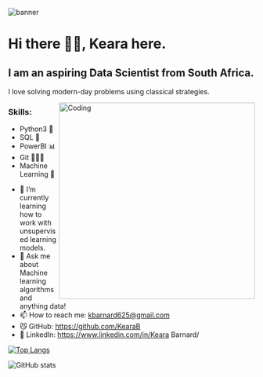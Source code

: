 

![banner](https://user-images.githubusercontent.com/100834626/177051725-12fafb53-f120-4c5c-b7f9-2cc583a1b805.png)




# Hi there 👋🏻,  Keara here.

## I am an aspiring Data Scientist from South Africa.

I love solving modern-day problems using classical strategies.

<img align="right" alt="Coding" width="400" src="https://i.pinimg.com/originals/e4/26/70/e426702edf874b181aced1e2fa5c6cde.gif">


### Skills: 
* Python3 🐍
* SQL 🐬
* PowerBI 📊
* Git 👩🏻‍💻
* Machine Learning 🤖

- 🌱 I’m currently learning how to work with unsupervised learning models. 
- 💬 Ask me about Machine learning algorithms and anything data! 
- 📫 How to reach me: kbarnard625@gmail.com 
- 😼 GitHub: https://github.com/KearaB
- 🔗 LinkedIn: https://www.linkedin.com/in/Keara Barnard/




[![Top Langs](https://github-readme-stats.vercel.app/api/top-langs/?username=KearaB)](https://github.com/anuraghazra/github-readme-stats)

![GitHub stats](https://github-readme-stats.vercel.app/api?username=KearaB&show_icons=true)  

